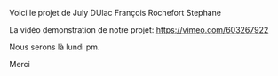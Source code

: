 Voici le projet de 
    July DUlac
    François Rochefort
    Stephane

La vidéo demonstration de notre projet:
    https://vimeo.com/603267922

Nous serons là lundi pm.

Merci
